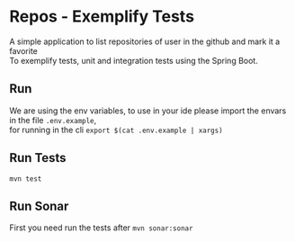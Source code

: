 # Repos - Exemplify Tests
A simple application to list repositories of user in the github and mark it a favorite  
To exemplify tests, unit and integration tests using the Spring Boot.

## Run
We are using the env variables, to use in your ide please import the envars in the file `.env.example`,     
for running in the cli `export $(cat .env.example | xargs)`

## Run Tests
`mvn test`

## Run Sonar
First you need run the tests after `mvn sonar:sonar`

